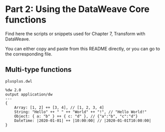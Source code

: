 # Part 2: Using the DataWeave Core functions

Find here the scripts or snippets used for Chapter 7, Transform with DataWeave.

You can either copy and paste from this README directly, or you can go to the corresponding file.

## Multi-type functions

`plusplus.dwl`

```dataweave
%dw 2.0
output application/dw
---
{
    Array: [1, 2] ++ [3, 4], // [1, 2, 3, 4]
    String: "Hello" ++ " " ++ "World" ++ "!", // "Hello World!"
    Object: { a: "b" } ++ { c: "d" }, // {"a":"b", "c":"d"}
    DateTime: |2020-01-01| ++ |10:00:00| // |2020-01-01T10:00:00|
}
```

